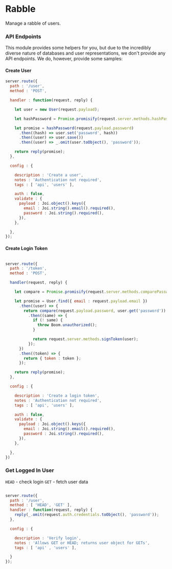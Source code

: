 # Rabble

Manage a rabble of users.

### API Endpoints

This module provides some helpers for you, but due to the incredibly diverse
nature of databases and user representations, we don't provide any API endpoints.
We do, however, provide some samples:


#### Create User

```javascript
server.route({
  path : '/user',
  method : 'POST',

  handler : function(request, reply) {

    let user = new User(request.payload);

    let hashPassword = Promise.promisify(request.server.methods.hashPassword);

    let promise = hashPassword(request.payload.password)
      .then((hash) => user.set('password', hash))
      .then((user) => user.save())
      .then((user) => _.omit(user.toObject(), 'password'));

    return reply(promise);
  },

  config : {

    description : 'Create a user',
    notes : 'Authentication not required',
    tags : [ 'api', 'users' ],

    auth : false,
    validate : {
      payload : Joi.object().keys({
        email : Joi.string().email().required(),
        password : Joi.string().required(),
      }),
    },

  },
});
```

#### Create Login Token

```javascript

server.route({
  path : '/token',
  method : 'POST',

  handler(request, reply) {

    let compare = Promise.promisify(request.server.methods.comparePassword);

    let promise = User.find({ email : request.payload.email })
      .then((user) => {
        return compare(request.payload.password, user.get('password'))
          .then((same) => {
            if (! same) {
              throw Boom.unauthorized();
            }

            return request.server.methods.signToken(user);
          });
      })
      .then((token) => {
        return { token : token };
      });

    return reply(promise);
  },

  config : {

    description : 'Create a login token',
    notes : 'Authentication not required',
    tags : [ 'api', 'users' ],

    auth : false,
    validate : {
      payload : Joi.object().keys({
        email : Joi.string().email().required(),
        password : Joi.string().required(),
      }),
    },

  },
})
```

### Get Logged In User

`HEAD` - check login
`GET` - fetch user data

```javascript

server.route({
  path : '/user',
  method : [ 'HEAD', 'GET' ],
  handler : function(request, reply) {
    reply(_.omit(request.auth.credentials.toObject(), 'password'));
  },

  config : {

    description : 'Verify login',
    notes : 'Allows GET or HEAD; returns user object for GETs',
    tags : [ 'api' , 'users' ],

  }
});

```
